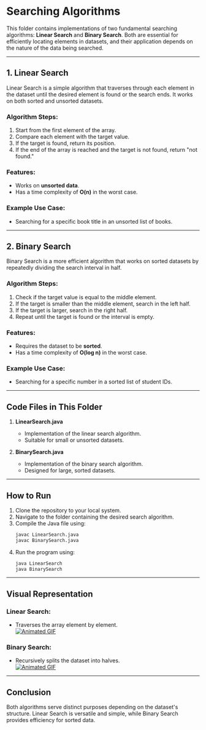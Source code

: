 # Searching Algorithms

This folder contains implementations of two fundamental searching algorithms: **Linear Search** and **Binary Search**. Both are essential for efficiently locating elements in datasets, and their application depends on the nature of the data being searched.

---

## **1. Linear Search**
Linear Search is a simple algorithm that traverses through each element in the dataset until the desired element is found or the search ends. It works on both sorted and unsorted datasets.

### **Algorithm Steps:**
1. Start from the first element of the array.
2. Compare each element with the target value.
3. If the target is found, return its position.
4. If the end of the array is reached and the target is not found, return "not found."

### **Features:**
- Works on **unsorted data**.
- Has a time complexity of **O(n)** in the worst case.

### **Example Use Case:**
- Searching for a specific book title in an unsorted list of books.

---

## **2. Binary Search**
Binary Search is a more efficient algorithm that works on sorted datasets by repeatedly dividing the search interval in half.

### **Algorithm Steps:**
1. Check if the target value is equal to the middle element.
2. If the target is smaller than the middle element, search in the left half.
3. If the target is larger, search in the right half.
4. Repeat until the target is found or the interval is empty.

### **Features:**
- Requires the dataset to be **sorted**.
- Has a time complexity of **O(log n)** in the worst case.

### **Example Use Case:**
- Searching for a specific number in a sorted list of student IDs.

---

## **Code Files in This Folder**
1. **LinearSearch.java**  
   - Implementation of the linear search algorithm.
   - Suitable for small or unsorted datasets.

2. **BinarySearch.java**  
   - Implementation of the binary search algorithm.
   - Designed for large, sorted datasets.

---

## **How to Run**
1. Clone the repository to your local system.
2. Navigate to the folder containing the desired search algorithm.
3. Compile the Java file using:
   ```bash
   javac LinearSearch.java
   javac BinarySearch.java
   ```
4. Run the program using:
   ```bash
   java LinearSearch
   java BinarySearch
   ```

---

## **Visual Representation**
### Linear Search:
- Traverses the array element by element.  
[![Animated GIF](https://chercher.tech/gif/linear-search1.gif)](https://chercher.tech/gif/linear-search1.gif)

### Binary Search:
- Recursively splits the dataset into halves.  
[![Animated GIF](https://devopedia.org/images/article/28/2951.1490520804.gif)](https://devopedia.org/images/article/28/2951.1490520804.gif)


---

## **Conclusion**
Both algorithms serve distinct purposes depending on the dataset's structure. Linear Search is versatile and simple, while Binary Search provides efficiency for sorted data.
